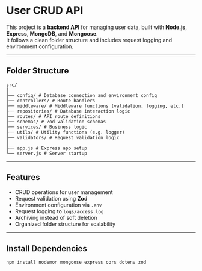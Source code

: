 # User CRUD API

This project is a **backend API** for managing user data, built with **Node.js**, **Express**, **MongoDB**, and **Mongoose**.  
It follows a clean folder structure and includes request logging and environment configuration.

---

## Folder Structure

```
src/
│
├── config/ # Database connection and environment config
├── controllers/ # Route handlers
├── middleware/ # Middleware functions (validation, logging, etc.)
├── repositories/ # Database interaction logic
├── routes/ # API route definitions
├── schemas/ # Zod validation schemas
├── services/ # Business logic
├── utils/ # Utility functions (e.g. logger)
├── validators/ # Request validation logic
│
├── app.js # Express app setup
└── server.js # Server startup
```
---

## Features

- CRUD operations for user management
- Request validation using **Zod**
- Environment configuration via `.env`
- Request logging to `logs/access.log`
- Archiving instead of soft deletion
- Organized folder structure for scalability

---

## Install Dependencies
```
npm install nodemon mongoose express cors dotenv zod
```
